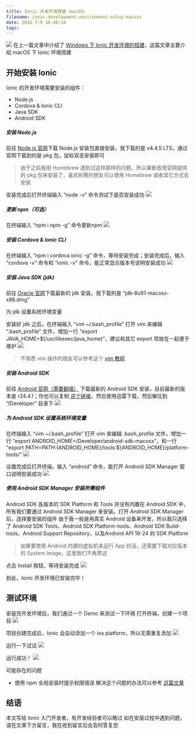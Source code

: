 ```yaml
---
title: Ionic 开发环境搭建（macOS）
filename: ionic-development-environment-setup-macosx
date: 2016-7-9 16:40:14
tags:
---
```


![](http://jackytse-me.gz.bcebos.com/ionic-development-environment-setup-macosx/ionic-dev-env-setup-macosx-00001.jpg)
在上一篇文章中介绍了 [Windows 下 Ionic 开发环境的搭建](https://www.jackytse.me/2016/ionic-development-environment-setup-windows/)，这篇文章主要介绍 macOS 下 Ionic 环境搭建

## 开始安装 Ionic

Ionic 的开发环境需要安装的组件：

* Node.js
* Cordova & Ionic CLI
* Java SDK
* Android SDK

<!-- more -->

##### 安装 Node.js

前往 [Node.js 官网](http://nodejs.org/)下载 Node.js 安装包直接安装，我下载的是 v4.4.5 LTS，通过官网下载到的是 pkg 包，鼠标双击安装即可

> 由于之前我用 Homebrew 遇到过这样那样的问题，所以果断改用官网提供的 pkg 包来安装了，喜欢折腾的朋友可以使用 Homebrew 或者其它方式去安装

安装完成后打开终端输入 “node -v” 命令测试下是否安装成功
![](http://jackytse-me.gz.bcebos.com/ionic-development-environment-setup-macosx/ionic-dev-env-setup-macosx-00002.png)

##### 更新 npm（可选）

在终端输入 “npm i npm -g” 命令更新npm
![](http://jackytse-me.gz.bcebos.com/ionic-development-environment-setup-macosx/ionic-dev-env-setup-macosx-00003.png)

##### 安装 Cordova & Ionic CLI

在终端输入 “npm i cordova ionic -g” 命令，等待安装完成；安装完成后，输入 “cordova -v” 命令和 “ionic -v” 命令，能正常显示版本号说明安装成功
![](http://jackytse-me.gz.bcebos.com/ionic-development-environment-setup-macosx/ionic-dev-env-setup-macosx-00004.png)

##### 安装 Java SDK (jdk)

前往 [Oracle 官网](http://www.oracle.com/technetwork/java/javase/downloads/index.html)下载最新的 jdk 安装，我下载的是 “jdk-8u91-macosx-x86.dmg”

为 jdk 设置系统环境变量

安装好 jdk 之后，在终端输入 “vim ~/.bash_profile” 打开 vim 来编辑 “.bash_profile” 文件，增加一行 “export JAVA_HOME=$(/usr/libexec/java_home)”，建议和其它 export 项放在一起便于维护
![](http://jackytse-me.gz.bcebos.com/ionic-development-environment-setup-macosx/ionic-dev-env-setup-macosx-00005.png)

> 不熟悉 vim 操作的朋友可以参考这个 [vim 教程](http://www.cnblogs.com/onlyfu/p/5046910.html)

##### 安装 Android SDK

前往 [Android 官网（需要翻墙）](https://developer.android.com/studio/index.html) 下载最新的 Android SDK 安装，目前最新的版本是 r24.4.1；你也可以复制 [这个链接](https://dl.google.com/android/android-sdk_r24.4.1-macosx.zip)，然后使用迅雷下载，然后解压到 “/Developer” 目录下
![](http://jackytse-me.gz.bcebos.com/ionic-development-environment-setup-macosx/ionic-dev-env-setup-macosx-00006.png)

##### 为 Android SDK 设置系统环境变量

在终端输入 “vim ~/.bash_profile” 打开 vim 来编辑 .bash_profile 文件，增加一行 “export ANDROID_HOME=/Developer/android-sdk-macosx”，和一行 “export PATH=${PATH}:${ANDROID_HOME}/tools:${ANDROID_HOME}/platform-tools/”
![](http://jackytse-me.gz.bcebos.com/ionic-development-environment-setup-macosx/ionic-dev-env-setup-macosx-00007.png)

设置完成后打开终端，输入 “android” 命令，能打开 Android SDK Manager 窗口说明安装成功
![](http://jackytse-me.gz.bcebos.com/ionic-development-environment-setup-macosx/ionic-dev-env-setup-macosx-00008.png)

##### 使用 Android SDK Manager 安装所需组件

Android SDK 各版本的 SDK Platform 和 Tools 并没有内置在 Android SDK 中，所有我们要通过 Android SDK Manager 来安装。打开 Android SDK Manager 后，选择要安装的组件
由于我一般是用真实 Android 设备来开发，所以我只选择了 Android SDK Tools、Android SDK Platform-tools、Android SDK Build-tools、Android Support Repository，以及Android API 19-24 的 SDK Platform

> 如果要使用 Android 内置的虚拟机来运行 App 的话，还需要下载对应版本的 System Image，这里我们不再赘述

点击 Install 按钮，等待安装完成
![](http://jackytse-me.gz.bcebos.com/ionic-development-environment-setup-macosx/ionic-dev-env-setup-macosx-00009.png)

到此，Ionic 开发环境已安装完毕！

## 测试环境

安装完开发环境后，我们通过一个 Demo 来测试一下环境
打开终端，创建一个项目
![](http://jackytse-me.gz.bcebos.com/ionic-development-environment-setup-macosx/ionic-dev-env-setup-macosx-00010.png)

项目创建完成后，Ionic 会自动添加一个 ios platform，所以无需重复添加
![](http://jackytse-me.gz.bcebos.com/ionic-development-environment-setup-macosx/ionic-dev-env-setup-macosx-00011.png)

运行一下试试
![](http://jackytse-me.gz.bcebos.com/ionic-development-environment-setup-macosx/ionic-dev-env-setup-macosx-00012.png)

运行成功！
![](http://jackytse-me.gz.bcebos.com/ionic-development-environment-setup-macosx/ionic-dev-env-setup-macosx-00013.png)

可能存在的问题

* 使用 npm 全局安装时提示权限错误
解决这个问题的办法可以参考 [这篇文章](http://www.jianshu.com/p/050f74cc7d45)

## 结语

本文写给 Ionic 入门开发者，有开发经验者可以略过
如在安装过程中遇到问题，请在文章下方留言，我在收到留言后会及时答复您